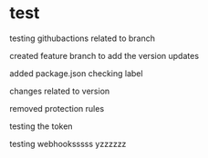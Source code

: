 # test

testing githubactions related to branch

created feature branch to add the version updates


added package.json
checking label


changes related to version


removed protection rules

testing the token

testing webhooksssss yzzzzzz
